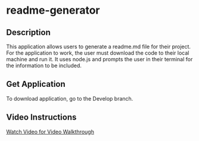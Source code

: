 # readme-generator

## Description
This application allows users to generate a readme.md file for their project. For the application to work, the user must download the code to their local machine and run it. It uses node.js and prompts the user in their terminal for the information to be included. 

## Get Application
To download application, go to the Develop branch. 

## Video Instructions
[Watch Video for Video Walkthrough](https://drive.google.com/file/d/1ydjb9mIH4o0jk_a6NGt50Co2YNAkfeYs/view)
